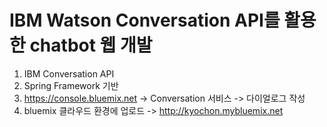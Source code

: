 # IBM Watson Conversation API를 활용한 chatbot 웹 개발

1. IBM Conversation API
2. Spring Framework 기반
3. https://console.bluemix.net -> Conversation 서비스 -> 다이얼로그 작성
4. bluemix 클라우드 환경에 업로드 -> http://kyochon.mybluemix.net
